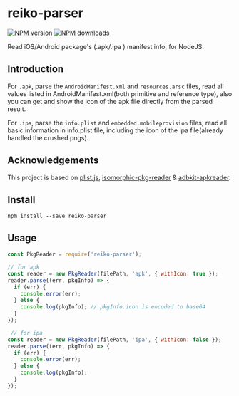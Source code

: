 # reiko-parser

[![NPM version](https://img.shields.io/npm/v/reiko-parser.svg?style=flat)](https://www.npmjs.com/package/reiko-parser) [![NPM downloads](http://img.shields.io/npm/dm/reiko-parser.svg?style=flat)](https://www.npmjs.com/package/reiko-parser)

Read iOS/Android package's (.apk/.ipa ) manifest info, for NodeJS.

## Introduction
For `.apk`, parse the `AndroidManifest.xml` and `resources.arsc` files, read all values listed in AndroidManifest.xml(both primitive and reference type), also you can get and show the icon of the apk file directly from the parsed result.

For `.ipa`, parse the `info.plist` and `embedded.mobileprovision` files, read all basic information in info.plist file, including the icon of the ipa file(already handled the crushed pngs).

## Acknowledgements
This project is based on [plist.js](https://github.com/TooTallNate/plist.js), [isomorphic-pkg-reader](https://github.com/TencentWSRD/isomorphic-pkg-reader/) & [adbkit-apkreader](https://github.com/openstf/adbkit-apkreader). 

## Install
```
npm install --save reiko-parser
```

## Usage
```js
const PkgReader = require('reiko-parser');

// for apk
const reader = new PkgReader(filePath, 'apk', { withIcon: true });
reader.parse((err, pkgInfo) => {
  if (err) {
    console.error(err);
  } else {
    console.log(pkgInfo); // pkgInfo.icon is encoded to base64
  }
});

 // for ipa
const reader = new PkgReader(filePath, 'ipa', { withIcon: false });
reader.parse((err, pkgInfo) => {
  if (err) {
    console.error(err);
  } else {
    console.log(pkgInfo);
  }
});
```


